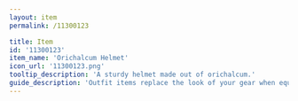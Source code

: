 ```yaml
---
layout: item
permalink: /11300123

title: Item
id: '11300123'
item_name: 'Orichalcum Helmet'
icon_url: '11300123.png'
tooltip_description: 'A sturdy helmet made out of orichalcum.'
guide_description: 'Outfit items replace the look of your gear when equipped.'
---
```

